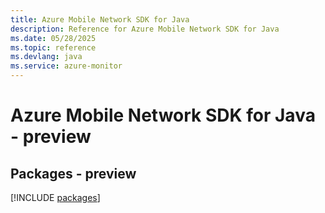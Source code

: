 ```yaml
---
title: Azure Mobile Network SDK for Java
description: Reference for Azure Mobile Network SDK for Java
ms.date: 05/28/2025
ms.topic: reference
ms.devlang: java
ms.service: azure-monitor
---
```

# Azure Mobile Network SDK for Java - preview
## Packages - preview
[!INCLUDE [packages](mobile-network-index.md)]